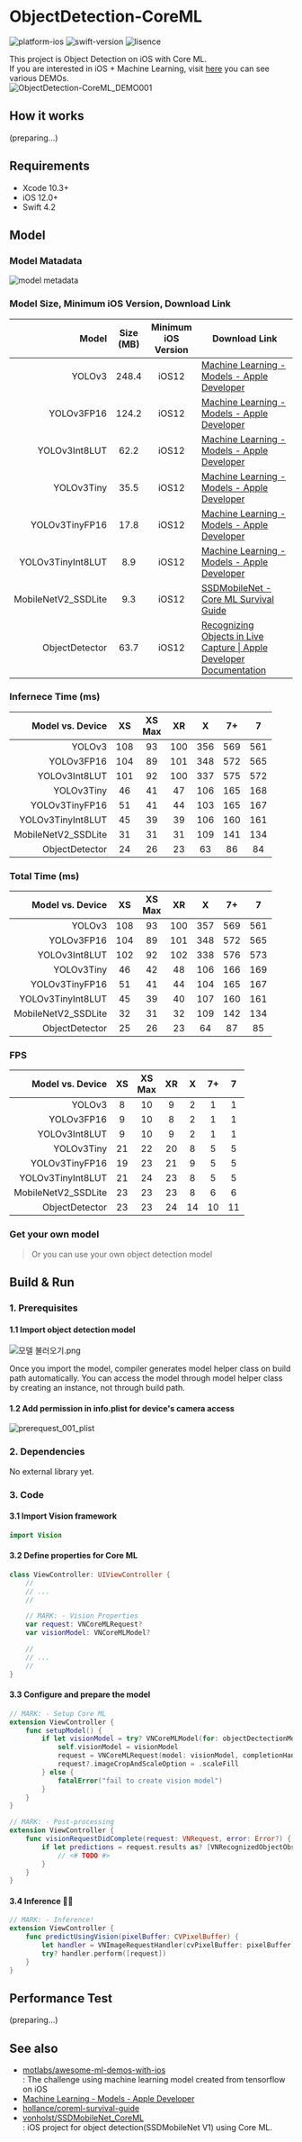 # ObjectDetection-CoreML

![platform-ios](https://img.shields.io/badge/platform-ios-lightgrey.svg)
![swift-version](https://img.shields.io/badge/swift-4.2-red.svg)
![lisence](https://img.shields.io/badge/license-MIT-black.svg)

This project is Object Detection on iOS with Core ML.<br>If you are interested in iOS + Machine Learning, visit [here](https://github.com/motlabs/iOS-Proejcts-with-ML-Models) you can see various DEMOs.<br>![ObjectDetection-CoreML_DEMO001](resource/SSDMobileNetV2-DEMO.gif)

## How it works

(preparing...)

## Requirements

- Xcode 10.3+
- iOS 12.0+
- Swift 4.2

## Model

### Model Matadata

![model metadata](resource/model_metadata2.png)

### Model Size, Minimum iOS Version, Download Link

| Model | Size<br>(MB) | Minimum<br>iOS Version | Download Link |
| ----: | :----: | :----: | ----|
| YOLOv3 | 248.4 | iOS12 | [Machine Learning - Models - Apple Developer](https://developer.apple.com/machine-learning/models) |
| YOLOv3FP16 | 124.2 | iOS12 | [Machine Learning - Models - Apple Developer](https://developer.apple.com/machine-learning/models) |
| YOLOv3Int8LUT | 62.2 | iOS12 | [Machine Learning - Models - Apple Developer](https://developer.apple.com/machine-learning/models) |
| YOLOv3Tiny | 35.5 | iOS12 | [Machine Learning - Models - Apple Developer](https://developer.apple.com/machine-learning/models) |
| YOLOv3TinyFP16 | 17.8 | iOS12 | [Machine Learning - Models - Apple Developer](https://developer.apple.com/machine-learning/models) |
| YOLOv3TinyInt8LUT | 8.9 | iOS12 | [Machine Learning - Models - Apple Developer](https://developer.apple.com/machine-learning/models) |
| MobileNetV2_SSDLite | 9.3 | iOS12 | [SSDMobileNet - Core ML Survival Guide](https://github.com/hollance/coreml-survival-guide/blob/master/MobileNetV2%2BSSDLite/ObjectDetection) |
| ObjectDetector | 63.7 | iOS12 | [Recognizing Objects in Live Capture \| Apple Developer Documentation](https://developer.apple.com/documentation/vision/recognizing_objects_in_live_capture) |

### Infernece Time (ms)

| Model vs. Device | XS | XS<br>Max | XR | X | 7+ | 7 |
| ----: | :----: | :----: | :----: | :----: | :----: | :----: |
| YOLOv3 | 108 | 93 | 100 | 356 | 569 | 561 |
| YOLOv3FP16 | 104 | 89 | 101 | 348 | 572 | 565 |
| YOLOv3Int8LUT | 101 | 92 | 100 | 337 | 575 | 572 |
| YOLOv3Tiny | 46 | 41 | 47 | 106 | 165 | 168 |
| YOLOv3TinyFP16 | 51 | 41 | 44 | 103 | 165 | 167 |
| YOLOv3TinyInt8LUT | 45 | 39 | 39 | 106 | 160 | 161 |
| MobileNetV2_SSDLite | 31 | 31 | 31 | 109 | 141 | 134 |
| ObjectDetector | 24 | 26 | 23 | 63 | 86 | 84 |

### Total Time (ms)

| Model vs. Device | XS | XS<br>Max | XR | X | 7+ | 7 |
| ----: | :----: | :----: | :----: | :----: | :----: | :----: |
| YOLOv3 | 108 | 93 | 100 | 357 | 569 | 561 |
| YOLOv3FP16 | 104 | 89 | 101 | 348 | 572 | 565 |
| YOLOv3Int8LUT | 102 | 92 | 102 | 338 | 576 | 573 |
| YOLOv3Tiny | 46 | 42 | 48 | 106 | 166 | 169 |
| YOLOv3TinyFP16 | 51 | 41 | 44 | 104 | 165 | 167 |
| YOLOv3TinyInt8LUT | 45 | 39 | 40 | 107 | 160 | 161 |
| MobileNetV2_SSDLite | 32 | 31 | 32 | 109 | 142 | 134 |
| ObjectDetector | 25 | 26 | 23 | 64 | 87 | 85 |

### FPS

| Model vs. Device | XS | XS<br>Max | XR | X | 7+ | 7 |
| ----: | :----: | :----: | :----: | :----: | :----: | :----: |
| YOLOv3 | 8 | 10 | 9 | 2 | 1 | 1 |
| YOLOv3FP16 | 9 | 10 | 8 | 2 | 1 | 1 |
| YOLOv3Int8LUT | 9 | 10 | 9 | 2 | 1 | 1 |
| YOLOv3Tiny | 21 | 22 | 20 | 8 | 5 | 5 |
| YOLOv3TinyFP16 | 19 | 23 | 21 | 9 | 5 | 5 |
| YOLOv3TinyInt8LUT | 21 | 24 | 23 | 8 | 5 | 5 |
| MobileNetV2_SSDLite | 23 | 23 | 23 | 8 | 6 | 6 |
| ObjectDetector | 23 | 23 | 24 | 14 | 10 | 11 |

### Get your own model

> Or you can use your own object detection model

## Build & Run

### 1. Prerequisites

#### 1.1 Import object detection model

![모델 불러오기.png](https://github.com/tucan9389/MobileNetApp-CoreML/blob/master/resource/%EB%AA%A8%EB%8D%B8%20%EB%B6%88%EB%9F%AC%EC%98%A4%EA%B8%B0.png?raw=true)

Once you import the model, compiler generates model helper class on build path automatically. You can access the model through model helper class by creating an instance, not through build path.

#### 1.2 Add permission in info.plist for device's camera access

![prerequest_001_plist](resource/prerequest_001_plist.png)

### 2. Dependencies

No external library yet.

### 3. Code

#### 3.1 Import Vision framework

```swift
import Vision
```

#### 3.2 Define properties for Core ML

```swift
class ViewController: UIViewController {
    //
    // ...
    //

    // MARK: - Vision Properties
    var request: VNCoreMLRequest?
    var visionModel: VNCoreMLModel?

    //
    // ...
    //
}

```

#### 3.3 Configure and prepare the model

```swift
// MARK: - Setup Core ML
extension ViewController {
    func setupModel() {
        if let visionModel = try? VNCoreMLModel(for: objectDectectionModel.model) {
            self.visionModel = visionModel
            request = VNCoreMLRequest(model: visionModel, completionHandler: visionRequestDidComplete)
            request?.imageCropAndScaleOption = .scaleFill
        } else {
            fatalError("fail to create vision model")
        }
    }
}
```

```swift
// MARK: - Post-processing
extension ViewController {
    func visionRequestDidComplete(request: VNRequest, error: Error?) {
        if let predictions = request.results as? [VNRecognizedObjectObservation] {
            // <# TODO #>
        }
    }
}
```

#### 3.4 Inference 🏃‍♂️

```swift
// MARK: - Inference!
extension ViewController {
    func predictUsingVision(pixelBuffer: CVPixelBuffer) {
        let handler = VNImageRequestHandler(cvPixelBuffer: pixelBuffer)
        try? handler.perform([request])
    }
}
```

## Performance Test

(preparing...)


## See also

- [motlabs/awesome-ml-demos-with-ios](https://github.com/motlabs/awesome-ml-demos-with-ios)<br>
  : The challenge using machine learning model created from tensorflow on iOS
- [Machine Learning - Models - Apple Developer](https://developer.apple.com/machine-learning/models)
- [hollance/coreml-survival-guide](https://github.com/hollance/coreml-survival-guide)
- [vonholst/SSDMobileNet_CoreML](https://github.com/vonholst/SSDMobileNet_CoreML)<br>
  : iOS project for object detection(SSDMobileNet V1) using Core ML.
